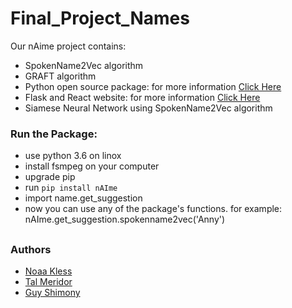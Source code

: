 # Final_Project_Names

Our nAime project contains:
- SpokenName2Vec algorithm
- GRAFT algorithm
- Python open source package: for more information [Click Here](https://pypi.org/project/nAIme/)
- Flask and React website: for more information [Click Here](https://github.com/noaakl/naime-app)
- Siamese Neural Network using SpokenName2Vec algorithm

### Run the Package:
- use python 3.6 on linox
- install fsmpeg on your computer
- upgrade pip
- run `pip install nAIme`
- import name.get_suggestion
- now you can use any of the package's functions. for example: nAIme.get_suggestion.spokenname2vec('Anny')

##

### Authors

- [Noaa Kless](https://github.com/noaakl)
- [Tal Meridor](https://github.com/talmeri)
- [Guy Shimony](https://github.com/guyshimony)
